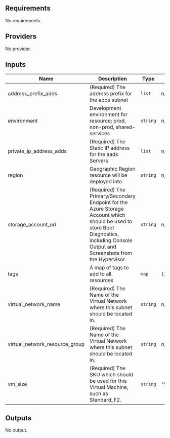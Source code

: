 ## Requirements

No requirements.

## Providers

No provider.

## Inputs

| Name | Description | Type | Default | Required |
|------|-------------|------|---------|:--------:|
| address\_prefix\_adds | (Required) The address prefix for the adds subnet | `list` | n/a | yes |
| environment | Development environment for resource; prod, non-prod, shared-services | `string` | n/a | yes |
| private\_ip\_address\_adds | (Required) The Static IP address for the aads Servers | `list` | n/a | yes |
| region | Geographic Region resource will be deployed into | `string` | n/a | yes |
| storage\_account\_uri | (Required) The Primary/Secondary Endpoint for the Azure Storage Account which should be used to store Boot Diagnostics, including Console Output and Screenshots from the Hypervisor. | `string` | n/a | yes |
| tags | A map of tags to add to all resources | `map` | `{}` | no |
| virtual\_network\_name | (Required) The Name of the Virtual Network where this subnet should be located in. | `string` | n/a | yes |
| virtual\_network\_resource\_group | (Required) The Name of the Virtual Network where this subnet should be located in. | `string` | n/a | yes |
| vm\_size | (Required) The SKU which should be used for this Virtual Machine, such as Standard\_F2. | `string` | `"Standard_B2s"` | no |

## Outputs

No output.

